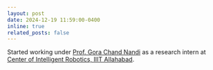 ```yaml
---
layout: post
date: 2024-12-19 11:59:00-0400
inline: true
related_posts: false
---
```


Started working under [Prof. Gora Chand Nandi](https://scholar.google.co.in/citations?user=cVdB1iwAAAAJ&hl=en) as a research intern at [Center of Intelligent Robotics, IIIT Allahabad](https://cir.iiita.ac.in/).
